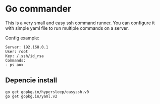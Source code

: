 # Go commander

This is a very small and easy ssh command runner.
You can configure it with simple yaml file to run multiple commands on a server.

Config example:

```
Server: 192.168.0.1
User: root
Key: /.ssh/id_rsa
Commands: 
- ps aux
```

## Depencie install

```
go get gopkg.in/hypersleep/easyssh.v0
go get gopkg.in/yaml.v2
```
